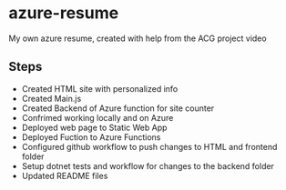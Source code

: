 # azure-resume
My own azure resume, created with help from the ACG project video

## Steps
- Created HTML site with personalized info
- Created Main.js
- Created Backend of Azure function for site counter
- Confrimed working locally and on Azure
- Deployed web page to Static Web App
- Deployed Fuction to Azure Functions
- Configured github workflow to push changes to HTML and frontend folder
- Setup dotnet tests and workflow for changes to the backend folder
- Updated README files